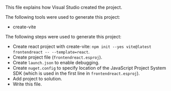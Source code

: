 This file explains how Visual Studio created the project.

The following tools were used to generate this project:
- create-vite

The following steps were used to generate this project:
- Create react project with create-vite: `npm init --yes vite@latest frontendreact -- --template=react`.
- Create project file (`frontendreact.esproj`).
- Create `launch.json` to enable debugging.
- Create `nuget.config` to specify location of the JavaScript Project System SDK (which is used in the first line in `frontendreact.esproj`).
- Add project to solution.
- Write this file.
